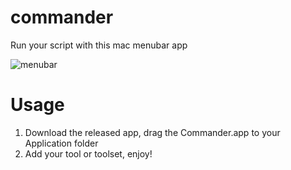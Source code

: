 # commander
Run your script with this mac menubar app

![menubar](http://www.woodpeck.cn/res/img/cmd_menu.png)

# Usage

1. Download the released app, drag the Commander.app to your Application folder
2. Add your tool or toolset, enjoy!
